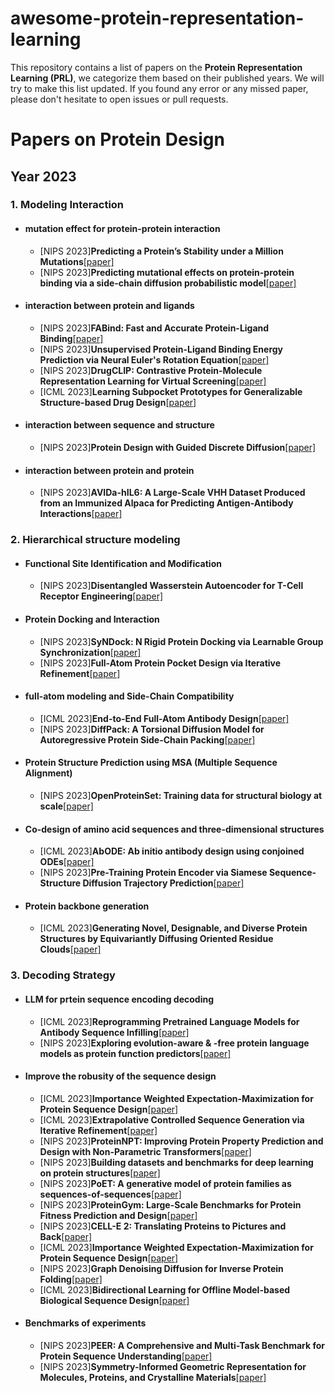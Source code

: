 # awesome-protein-representation-learning

This repository contains a list of papers on the **Protein Representation Learning (PRL)**, we categorize them based on their published years. We will try to make this list updated. If you found any error or any missed paper, please don't hesitate to open issues or pull requests.


# Papers on Protein Design

## Year 2023

### 1. Modeling Interaction


- #### mutation effect for protein-protein interaction
  - [NIPS 2023]**Predicting a Protein’s Stability under a Million Mutations**[[paper]](https://arxiv.org/pdf/2310.12979)
  - [NIPS 2023]**Predicting mutational effects on protein-protein binding via a side-chain diffusion probabilistic model**[[paper]](https://arxiv.org/abs/2310.19849)

 
- #### interaction between protein and ligands
  - [NIPS 2023]**FABind: Fast and Accurate Protein-Ligand Binding**[[paper]](https://arxiv.org/abs/2310.06763)
  - [NIPS 2023]**Unsupervised Protein-Ligand Binding Energy Prediction via Neural Euler's Rotation Equation**[[paper]](https://arxiv.org/abs/2301.10814)
  - [NIPS 2023]**DrugCLIP: Contrastive Protein-Molecule Representation Learning for Virtual Screening**[[paper]](https://arxiv.org/abs/2310.06367)
  - [ICML 2023]**Learning Subpocket Prototypes for Generalizable Structure-based Drug Design**[[paper]](https://openreview.net/forum?id=gfdK6nK8AI)

 
- #### interaction between sequence and structure
  - [NIPS 2023]**Protein Design with Guided Discrete Diffusion**[[paper]](https://arxiv.org/abs/2305.20009)

 
- #### interaction between protein and protein
  - [NIPS 2023]**AVIDa-hIL6: A Large-Scale VHH Dataset Produced from an Immunized Alpaca for Predicting Antigen-Antibody Interactions**[[paper]](https://arxiv.org/abs/2306.03329)
  

  

  

### 2. Hierarchical structure modeling

- ####  Functional Site Identification and Modification
  - [NIPS 2023]**Disentangled Wasserstein Autoencoder for T-Cell Receptor Engineering**[[paper]](https://arxiv.org/abs/2210.08171)

- #### Protein Docking and Interaction
  - [NIPS 2023]**SyNDock: N Rigid Protein Docking via Learnable Group Synchronization**[[paper]](https://arxiv.org/abs/2305.15156)
  - [NIPS 2023]**Full-Atom Protein Pocket Design via Iterative Refinement**[[paper]](https://arxiv.org/abs/2310.02553)
  
- #### full-atom modeling and Side-Chain Compatibility
  - [ICML 2023]**End-to-End Full-Atom Antibody Design**[[paper]](https://openreview.net/forum?id=zAXusLf6R8)
  - [NIPS 2023]**DiffPack: A Torsional Diffusion Model for Autoregressive Protein Side-Chain Packing**[[paper]](https://arxiv.org/abs/2306.01794)
  
- #### Protein Structure Prediction using MSA (Multiple Sequence Alignment)
  - [NIPS 2023]**OpenProteinSet: Training data for structural biology at scale**[[paper]](https://arxiv.org/abs/2308.05326)

- #### Co-design of amino acid sequences and three-dimensional structures
  - [ICML 2023]**AbODE: Ab initio antibody design using conjoined ODEs**[[paper]](https://openreview.net/forum?id=EB5unD2ojL)
  - [NIPS 2023]**Pre-Training Protein Encoder via Siamese Sequence-Structure Diffusion Trajectory Prediction**[[paper]](https://arxiv.org/abs/2301.12068)
 
- #### Protein backbone generation
  - [ICML 2023]**Generating Novel, Designable, and Diverse Protein Structures by Equivariantly Diffusing Oriented Residue Clouds**[[paper]](https://openreview.net/forum?id=4Kw5hKY8u8)



### 3. Decoding Strategy


- #### LLM for prtein sequence encoding decoding
  - [ICML 2023]**Reprogramming Pretrained Language Models for Antibody Sequence Infilling**[[paper]](https://openreview.net/forum?id=K2gn1WiLAu)
  - [NIPS 2023]**Exploring evolution-aware & -free protein language models as protein function predictors**[[paper]](https://arxiv.org/abs/2206.06583)
 
- #### Improve the robusity of the sequence design
  - [ICML 2023]**Importance Weighted Expectation-Maximization for Protein Sequence Design**[[paper]](https://arxiv.org/abs/2305.00386)
  - [ICML 2023]**Extrapolative Controlled Sequence Generation via Iterative Refinement**[[paper]](https://openreview.net/forum?id=EuUeVUS6UV)
  - [NIPS 2023]**ProteinNPT: Improving Protein Property Prediction and Design with Non-Parametric Transformers**[[paper]](https://openreview.net/forum?id=AwzbQVuDBk)
  - [NIPS 2023]**Building datasets and benchmarks for deep learning on protein structures**[[paper]](https://openreview.net/pdf?id=27vPcG4vKV)
  - [NIPS 2023]**PoET: A generative model of protein families as sequences-of-sequences**[[paper]](https://arxiv.org/abs/2306.06156)
  - [NIPS 2023]**ProteinGym: Large-Scale Benchmarks for Protein Fitness Prediction and Design**[[paper]](https://proceedings.neurips.cc/paper_files/paper/2023/file/cac723e5ff29f65e3fcbb0739ae91bee-Paper-Datasets_and_Benchmarks.pdf)
  - [NIPS 2023]**CELL-E 2: Translating Proteins to Pictures and Back**[[paper]](https://www.biorxiv.org/content/10.1101/2023.10.05.561066v1)
  - [ICML 2023]**Importance Weighted Expectation-Maximization for Protein Sequence Design**[[paper]](https://arxiv.org/abs/2305.00386)
  - [NIPS 2023]**Graph Denoising Diffusion for Inverse Protein Folding**[[paper]](https://arxiv.org/abs/2306.16819)
  - [ICML 2023]**Bidirectional Learning for Offline Model-based Biological Sequence Design**[[paper]](https://openreview.net/forum?id=CUORPu6abU)
 

- #### Benchmarks of experiments
  - [NIPS 2023]**PEER: A Comprehensive and Multi-Task Benchmark for Protein Sequence Understanding**[[paper]](https://arxiv.org/abs/2206.02096)
  - [NIPS 2023]**Symmetry-Informed Geometric Representation for Molecules, Proteins, and Crystalline Materials**[[paper]](https://arxiv.org/abs/2306.09375)
   
 

   


